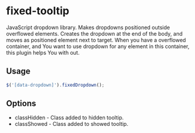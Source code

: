# fixed-tooltip
JavaScript dropdown library. Makes dropdowns positioned outside overflowed elements. Creates the dropdown at the end of the body, and moves as positioned element next to target. When you have a overflowed container, and You want to use dropdown for any element in this container, this plugin helps You with out.

## Usage

```js
$('[data-dropdown]').fixedDropdown();
```
## Options

- classHidden - Class added to hidden tooltip.
- classShowed - Class added to showed tooltip.
